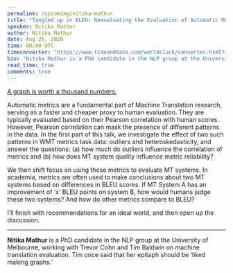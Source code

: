 ```yaml
---
permalink: /upcoming/nitika-mathur
title: "Tangled up in BLEU: Reevaluating the Evaluation of Automatic Machine Translation Evaluation Metrics"
speaker: Nitika Mathur
author: Nitika Mathur
date: Aug 26, 2020
time: 00:00 UTC
timeconverter: "https://www.timeanddate.com/worldclock/converter.html?iso=20200827T000000&p1=1440&p2=224&p3=179&p4=136&p5=676&p6=33&p7=152"
bio: "Nitika Mathur is a PhD candidate in the NLP group at the University of Melbourne, working with Trevor Cohn and Tim Baldwin on machine translation evaluation. Tim once said that her epitaph should be ‘liked making graphs.’"
read_time: true
comments: true
---
```


<a href="https://lolmythesis.com/" class="one-line">A graph is worth a thousand numbers.</a>

Automatic metrics are a fundamental part of Machine Translation research, serving as a faster and cheaper proxy to human evaluation. They are typically evaluated based on their Pearson correlation with human scores. However, Pearson correlation can mask the presence of different patterns in the data. In the first part of this talk, we investigate the effect of two such patterns in WMT metrics task data: outliers and heteroskedasticity, and answer the questions: (a) how much do outliers influence the correlation of metrics and (b) how does MT system quality influence metric reliability?

We then shift focus on using these metrics to evaluate MT systems. In academia, metrics are often used to make conclusions about two MT systems based on differences in BLEU scores. If MT System A has an improvement of ‘x’ BLEU points on system B, how would humans judge these two systems? And how do other metrics compare to BLEU?

I’ll finish with recommendations for an ideal world, and then open up the discussion.

<hr>

**Nitika Mathur** is a PhD candidate in the NLP group at the University of Melbourne, working with Trevor Cohn and Tim Baldwin on machine translation evaluation. Tim once said that her epitaph should be ‘liked making graphs.’